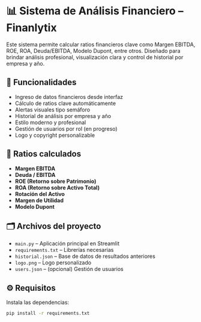 # 📊 Sistema de Análisis Financiero – Finanlytix

Este sistema permite calcular ratios financieros clave como Margen EBITDA, ROE, ROA, Deuda/EBITDA, Modelo Dupont, entre otros. Diseñado para brindar análisis profesional, visualización clara y control de historial por empresa y año.

## 🚀 Funcionalidades

- Ingreso de datos financieros desde interfaz
- Cálculo de ratios clave automáticamente
- Alertas visuales tipo semáforo
- Historial de análisis por empresa y año
- Estilo moderno y profesional
- Gestión de usuarios por rol (en progreso)
- Logo y copyright personalizable

## 🧮 Ratios calculados

- **Margen EBITDA**
- **Deuda / EBITDA**
- **ROE (Retorno sobre Patrimonio)**
- **ROA (Retorno sobre Activo Total)**
- **Rotación del Activo**
- **Margen de Utilidad**
- **Modelo Dupont**

## 🗂 Archivos del proyecto

- `main.py` – Aplicación principal en Streamlit
- `requirements.txt` – Librerías necesarias
- `historial.json` – Base de datos de resultados anteriores
- `logo.png` – Logo personalizado
- `users.json` – (opcional) Gestión de usuarios

## ⚙️ Requisitos

Instala las dependencias:

```bash
pip install -r requirements.txt
